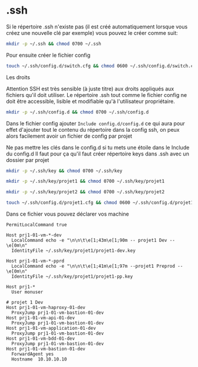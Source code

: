 # .ssh

Si le répertoire .ssh n'existe pas (il est créé automatiquement lorsque vous créez une nouvelle clé par exemple) vous pouvez le créer comme suit:

```bash
mkdir -p ~/.ssh && chmod 0700 ~/.ssh
```

Pour ensuite créer le fichier config
```bash
touch ~/.ssh/config.d/switch.cfg && chmod 0600 ~/.ssh/config.d/switch.cfg
```

Les droits

Attention SSH est très sensible (à juste titre) aux droits appliqués aux fichiers qu'il doit utiliser. 
Le répertoire .ssh tout comme le fichier config ne doit être accessible, lisible et modifiable qu'à l'utilisateur propriétaire.

```bash
mkdir -p ~/.ssh/config.d && chmod 0700 ~/.ssh/config.d
```

Dans le fichier config ajouter `Include config.d/config.d` ce qui aura pour effet d'ajouter tout le contenu du répertoire dans la config ssh,
on peux alors facilement avoir un fichier de config par projet

Ne pas mettre les clés dans le config.d si tu mets une étoile dans le Include du config.d
Il faut pour ça qu'il faut créer répertoire keys dans .ssh avec un dossier par projet
```bash
mkdir -p ~/.ssh/key && chmod 0700 ~/.ssh/key

mkdir -p ~/.ssh/key/projet1 && chmod 0700 ~/.ssh/key/projet1

mkdir -p ~/.ssh/key/projet2 && chmod 0700 ~/.ssh/key/projet2
```


```bash
touch ~/.ssh/config.d/projet1.cfg && chmod 0600 ~/.ssh/config.d/projet1.cfg
```

Dans ce fichier vous pouvez déclarer vos machine 

```
PermitLocalCommand true
 
Host prj1-01-vm-*-dev
  LocalCommand echo -e "\n\n\t\e[1;43m\e[1;90m -- projet1 Dev -- \e[0m\n"
  IdentityFile ~/.ssh/key/projet1/projet1-dev.key

Host prj1-01-vm-*-pprd
  LocalCommand echo -e "\n\n\t\e[1;41m\e[1;97m --projet1 Preprod -- \e[0m\n"
  IdentityFile ~/.ssh/key/projet1/projet1-pp.key

Host prj1-*
  User monuser

# projet 1 Dev
Host prj1-01-vm-haproxy-01-dev
  ProxyJump prj1-01-vm-bastion-01-dev
Host prj1-01-vm-api-01-dev
  ProxyJump prj1-01-vm-bastion-01-dev
Host prj1-01-vm-application-01-dev
  ProxyJump prj1-01-vm-bastion-01-dev
Host prj1-01-vm-bdd-01-dev
  ProxyJump prj1-01-vm-bastion-01-dev
Host prj1-01-vm-bastion-01-dev
  ForwardAgent yes
  Hostname  10.10.10.10
```
